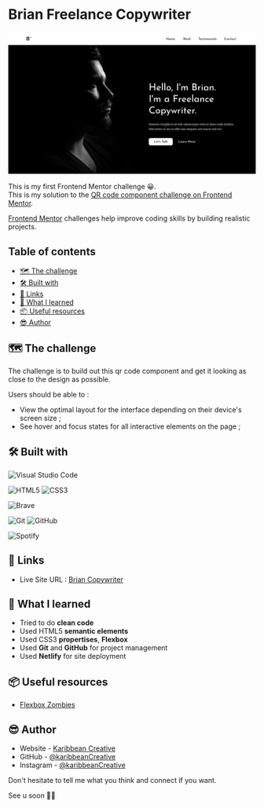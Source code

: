 # Brian Freelance Copywriter

![Case Study](assets/design/readmePix.png)

This is my first Frontend Mentor challenge 😀.<br/>
This is my solution to the [QR code component challenge on Frontend Mentor](https://www.frontendmentor.io/challenges/qr-code-component-iux_sIO_H). 

[Frontend Mentor](https://www.frontendmentor.io) challenges help improve coding skills by building realistic projects.



## Table of contents

- [🗺️ The challenge](#the-challenge)
- [🛠️ Built with](#built-with)
- [🔗 Links](#links)
- [🧠 What I learned](#what-i-learned)
- [📦 Useful resources](#useful-resources)
- [😎 Author](#author)


## 🗺️ The challenge

The challenge is to build out this qr code component and get it looking as close to the design as possible.

Users should be able to :
- View the optimal layout for the interface depending on their device's screen size ;
- See hover and focus states for all interactive elements on the page ;



## 🛠️ Built with

![Visual Studio Code](https://img.shields.io/badge/Visual%20Studio%20Code-0078d7.svg?style=for-the-badge&logo=visual-studio-code&logoColor=white)

![HTML5](https://img.shields.io/badge/html5-%23E34F26.svg?style=for-the-badge&logo=html5&logoColor=white)
![CSS3](https://img.shields.io/badge/css3-%231572B6.svg?style=for-the-badge&logo=css3&logoColor=white)

![Brave](https://img.shields.io/badge/Brave-FB542B?style=for-the-badge&logo=Brave&logoColor=white)

![Git](https://img.shields.io/badge/git-%23F05033.svg?style=for-the-badge&logo=git&logoColor=white)
![GitHub](https://img.shields.io/badge/github-%23121011.svg?style=for-the-badge&logo=github&logoColor=white)

![Spotify](https://img.shields.io/badge/Spotify-1ED760?style=for-the-badge&logo=spotify&logoColor=white)



## 🔗 Links

- Live Site URL : [Brian Copywriter](https://brian-copywriter.netlify.app/)



## 🧠 What I learned

* Tried to do **clean code**
* Used HTML5 **semantic elements**
* Used CSS3 **propertises**, **Flexbox**
* Used **Git** and **GitHub** for project management
* Used **Netlify** for site deployment



## 📦 Useful resources

- [Flexbox Zombies](https://mastery.games/flexboxzombies/)



## 😎 Author

- Website - [Karibbean Creative](https://karibbeancreative.xyz/)
- GitHub - [@karibbeanCreative](https://github.com/karibbeanCreative)
- Instagram - [@karibbeanCreative](https://www.instagram.com/karibbean.creative/)



Don't hesitate to tell me what you think and connect if you want.

See u soon ✌🏽